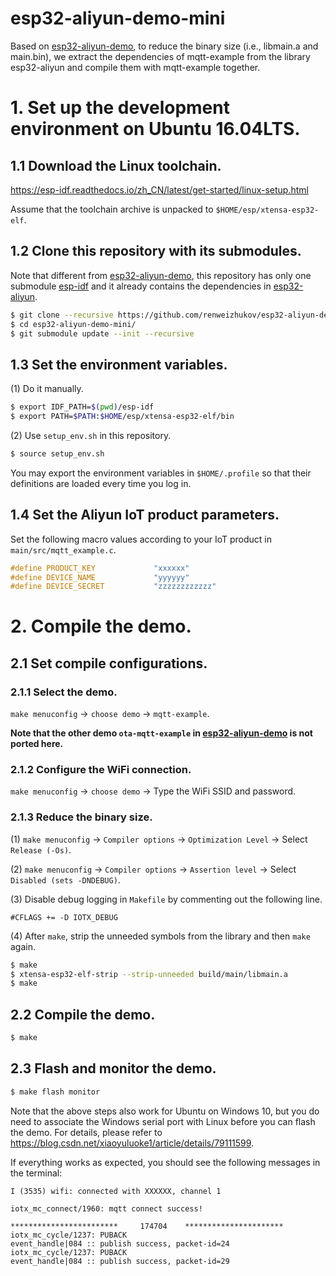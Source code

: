 esp32-aliyun-demo-mini
======================

Based on [esp32-aliyun-demo](https://github.com/espressif/esp32-aliyun-demo), to reduce the binary size (i.e., libmain.a and main.bin), we extract the dependencies of mqtt-example from the library esp32-aliyun and compile them with mqtt-example together.

# 1. Set up the development environment on Ubuntu 16.04LTS.

## 1.1 Download the Linux toolchain.

https://esp-idf.readthedocs.io/zh_CN/latest/get-started/linux-setup.html

Assume that the toolchain archive is unpacked to `$HOME/esp/xtensa-esp32-elf`.

## 1.2 Clone this repository with its submodules.

Note that different from [esp32-aliyun-demo](https://github.com/espressif/esp32-aliyun-demo), this repository has only one submodule [esp-idf](https://github.com/espressif/esp-idf.git) and it already contains the dependencies in [esp32-aliyun](https://github.com/espressif/esp32-aliyun.git).

```bash
$ git clone --recursive https://github.com/renweizhukov/esp32-aliyun-demo-mini.git
$ cd esp32-aliyun-demo-mini/
$ git submodule update --init --recursive
```

## 1.3 Set the environment variables.

(1) Do it manually.

```bash
$ export IDF_PATH=$(pwd)/esp-idf
$ export PATH=$PATH:$HOME/esp/xtensa-esp32-elf/bin
```

(2) Use `setup_env.sh` in this repository.

```bash
$ source setup_env.sh
```

You may export the environment variables in `$HOME/.profile` so that their definitions are loaded every time you log in.

## 1.4 Set the Aliyun IoT product parameters.

Set the following macro values according to your IoT product in `main/src/mqtt_example.c`.

```c
#define PRODUCT_KEY             "xxxxxx"
#define DEVICE_NAME             "yyyyyy"
#define DEVICE_SECRET           "zzzzzzzzzzzz"
```

# 2. Compile the demo.

## 2.1 Set compile configurations.

### 2.1.1 Select the demo.

`make menuconfig` -> `choose demo` -> `mqtt-example`.

**Note that the other demo `ota-mqtt-example` in [esp32-aliyun-demo](https://github.com/espressif/esp32-aliyun-demo) is not ported here.**

### 2.1.2 Configure the WiFi connection.

`make menuconfig` -> `choose demo` -> Type the WiFi SSID and password.

### 2.1.3 Reduce the binary size.

(1) `make menuconfig` -> `Compiler options` -> `Optimization Level` -> Select `Release (-Os)`.

(2) `make menuconfig` -> `Compiler options` -> `Assertion level` -> Select `Disabled (sets -DNDEBUG)`.

(3) Disable debug logging in `Makefile` by commenting out the following line.

```
#CFLAGS += -D IOTX_DEBUG
```

(4) After `make`, strip the unneeded symbols from the library and then `make` again.

```bash
$ make
$ xtensa-esp32-elf-strip --strip-unneeded build/main/libmain.a
$ make
```

## 2.2 Compile the demo.

```bash
$ make
```

## 2.3 Flash and monitor the demo.

```bash
$ make flash monitor
```

Note that the above steps also work for Ubuntu on Windows 10, but you do need to associate the Windows serial port with Linux before you can flash the demo. For details, please refer to https://blog.csdn.net/xiaoyuluoke1/article/details/79111599.

If everything works as expected, you should see the following messages in the terminal:

```
I (3535) wifi: connected with XXXXXX, channel 1

iotx_mc_connect/1960: mqtt connect success!

************************     174704    **********************
iotx_mc_cycle/1237: PUBACK
event_handle|084 :: publish success, packet-id=24
iotx_mc_cycle/1237: PUBACK
event_handle|084 :: publish success, packet-id=29
```